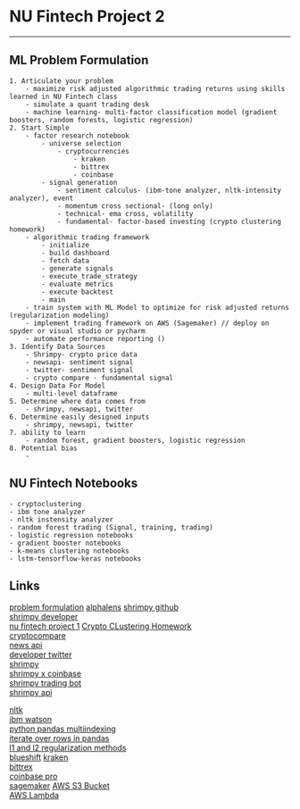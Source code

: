 # NU Fintech Project 2
--- 

## ML Problem Formulation

    1. Articulate your problem
        - maximize risk adjusted algorithmic trading returns using skills learned in NU Fintech class
        - simulate a quant trading desk
        - machine learning- multi-factor classification model (gradient boosters, random forests, logistic regression)
    2. Start Simple
        - factor research notebook 
            - universe selection
                - cryptocurrencies
                    - kraken
                    - bittrex
                    - coinbase
            - signal generation
                - sentiment calculus- (ibm-tone analyzer, nltk-intensity analyzer), event 
                - momentum cross sectional- (long only)
                - technical- ema cross, volatility
                - fundamental- factor-based investing (crypto clustering homework)
        - algorithmic trading framework
            - initialize
            - build dashboard
            - fetch data
            - generate signals
            - execute_trade_strategy
            - evaluate metrics
            - execute backtest
            - main
        - train system with ML Model to optimize for risk adjusted returns (regularization modeling)
        - implement trading framework on AWS (Sagemaker) // deploy on spyder or visual studio or pycharm
        - automate performance reporting ()
    3. Identify Data Sources
        - Shrimpy- crypto price data
        - newsapi- sentiment signal
        - twitter- sentiment signal
        - crypto compare - fundamental signal
    4. Design Data For Model
        - multi-level dataframe
    5. Determine where data comes from
        - shrimpy, newsapi, twitter
    6. Determine easily designed inputs
        - shrimpy, newsapi, twitter
    7. ability to learn
        - random forest, gradient boosters, logistic regression
    8. Potential bias
        - 
    
## NU Fintech Notebooks
    - cryptoclustering
    - ibm tone analyzer
    - nltk instensity analyzer
    - random forest trading (Signal, training, trading)
    - logistic regression notebooks
    - gradient booster notebooks
    - k-means clustering notebooks
    - lstm-tensorflow-keras notebooks


## Links
[problem formulation](https://developers.google.com/machine-learning/problem-framing/formulate)
[alphalens](https://www.quantopian.com/docs/api-reference/alphalens-api-reference#alphalens.utils.get_clean_factor_and_forward_returns) 
[shrimpy github](https://github.com/shrimpy-dev/shrimpy-python)  
[shrimpy developer](https://developers.shrimpy.io/docs/?python#rebalancing)  
[nu fintech project 1](https://github.com/gdepalma93/quantitative_trading_system)
[Crypto CLustering Homework](https://nu.bootcampcontent.com/NU-Coding-Bootcamp/nu-chi-fin-pt-04-2020-u-c/tree/master/02-Homework/13-AWS-Lex/Instructions)  
[cryptocompare](https://www.cryptocompare.com/)  
[news api](https://newsapi.org/docs/endpoints/sources)  
[developer twitter](https://developer.twitter.com/en/docs/basics/authentication/api-reference/access_token)  
[shrimpy](https://www.shrimpy.io/)  
[shrimpy x coinbase](https://blog.shrimpy.io/blog/python-scripts-for-coinbase-pro-market-data)  
[shrimpy trading bot](https://blog.shrimpy.io/blog/how-to-make-a-crypto-trading-bot-using-python)  
[shrimpy api](https://blog.shrimpy.io/blog/how-to-make-a-crypto-trading-bot-using-python)  

[nltk](https://www.nltk.org/api/nltk.sentiment.html)  
[ibm watson](https://www.ibm.com/watson/services/tone-analyzer/)  
[python pandas multiindexing](https://pandas.pydata.org/pandas-docs/stable/user_guide/advanced.html)  
[iterate over rows in pandas](https://stackoverflow.com/questions/16476924/how-to-iterate-over-rows-in-a-dataframe-in-pandas)  
[l1 and l2 regularization methods](https://towardsdatascience.com/l1-and-l2-regularization-methods-ce25e7fc831c)  
[blueshift](https://blueshift.quantinsti.com/research/strategies/3a32abeec97fa9cd5b7ee4f038d208d8/edit) 
[kraken](https://www.kraken.com/)  
[bittrex](https://bittrex.com)  
[coinbase pro](https://pro.coinbase.com/)  
[sagemaker](https://aws.amazon.com/sagemaker/)
[AWS S3 Bucket](https://aws.amazon.com/s3/)  
[AWS Lambda](https://aws.amazon.com/lambda/)  




